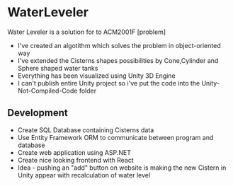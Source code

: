 # WaterLeveler

Water Leveler is a solution for to ACM2001F [problem]
- I've created an algotithm which solves the problem in object-oriented way
- I've extended the Cisterns shapes possibilities by Cone,Cylinder and Sphere shaped water tanks
- Everything has been visualized using Unity 3D Engine
- I can't publish entire Unity project so i've put the code into the Unity-Not-Compiled-Code folder 

## Development
- Create SQL Database containing Cisterns data
- Use Entity Framework ORM to communicate between program and database
- Create web application using ASP.NET
- Create nice looking frontend with React
- Idea - pushing an "add" button on website is making the new Cistern in Unity appear with recalculation of water level

